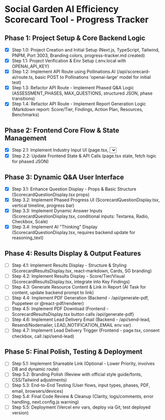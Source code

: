 # Social Garden AI Efficiency Scorecard Tool - Progress Tracker

## Phase 1: Project Setup & Core Backend Logic
- [x] Step 1.0: Project Creation and Initial Setup (Next.js, TypeScript, Tailwind, PNPM, Port 3003, Branding colors, progress-tracker.md created)
- [x] Step 1.1: Project Verification & Env Setup (.env.local with OPENAI_API_KEY)
- [x] Step 1.2: Implement API Route using Pollinations.AI (/api/scorecard-ai/route.ts, basic POST to Pollinations 'openai-large' model for initial test)
- [x] Step 1.3: Refactor API Route - Implement Phased Q&A Logic (ASSESSMENT_PHASES, MAX_QUESTIONS, structured JSON, phase transitions)
- [x] Step 1.4: Refactor API Route - Implement Report Generation Logic (Markdown report: Score/Tier, Findings, Action Plan, Resources, Benchmarks)

## Phase 2: Frontend Core Flow & State Management
- [x] Step 2.1: Implement Industry Input UI (page.tsx, <Select> component)
- [x] Step 2.2: Update Frontend State & API Calls (page.tsx state, fetch logic for phased JSON)

## Phase 3: Dynamic Q&A User Interface
- [x] Step 3.1: Enhance Question Display - Props & Basic Structure (ScorecardQuestionDisplay.tsx props)
- [x] Step 3.2: Implement Phased Progress UI (ScorecardQuestionDisplay.tsx, vertical timeline, progress bar)
- [x] Step 3.3: Implement Dynamic Answer Inputs (ScorecardQuestionDisplay.tsx, conditional inputs: Textarea, Radio, Checkbox, Scale)
- [x] Step 3.4: Implement AI "Thinking" Display (ScorecardQuestionDisplay.tsx, requires backend update for reasoning_text)

## Phase 4: Results Display & Output Features
- [ ] Step 4.1: Implement Results Display - Structure & Styling (ScorecardResultsDisplay.tsx, react-markdown, Cards, SG branding)
- [ ] Step 4.2: Implement Results Display - Score/Tier/Visual (ScorecardResultsDisplay.tsx, integrate into Key Findings)
- [ ] Step 4.3: Generate Resource Content & Link in Report (AI Task for content, update backend prompt to link)
- [ ] Step 4.4: Implement PDF Generation (Backend - /api/generate-pdf, Puppeteer or @react-pdf/renderer)
- [ ] Step 4.5: Implement PDF Download (Frontend - ScorecardResultsDisplay.tsx button calls /api/generate-pdf)
- [ ] Step 4.6: Implement Lead Delivery Email (Backend - /api/send-lead, Resend/Nodemailer, LEAD_NOTIFICATION_EMAIL env var)
- [ ] Step 4.7: Implement Lead Delivery Trigger (Frontend - page.tsx, consent checkbox, call /api/send-lead)

## Phase 5: Final Polish, Testing & Deployment
- [ ] Step 5.1: Implement Shareable Link (Optional - Lower Priority, involves DB and dynamic route)
- [ ] Step 5.2: Branding Polish (Review with official style guide/fonts, CSS/Tailwind adjustments)
- [ ] Step 5.3: End-to-End Testing (User flows, input types, phases, PDF, email, browsers/devices)
- [ ] Step 5.4: Final Code Review & Cleanup (Clarity, logs/comments, error handling, next.config.js warning)
- [ ] Step 5.5: Deployment (Vercel env vars, deploy via Git, test deployed version) 